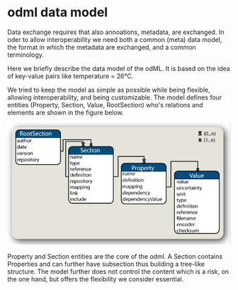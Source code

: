 # odml data model

Data exchange requires that also annoations, metadata, are
exchanged. In oder to allow interoperability we need both a common
(meta) data model, the format in which the metadata are exchanged, and
a common terminology.

Here we briefly describe the data model of the odML. It is based on
the idea of key-value pairs like temperature = 26°C.

We tried to keep the model as simple as possible while being flexible,
allowing interoperability, and being customizable. The model defines
four entities (Property, Section, Value, RootSection) who's relations
and elements are shown in the figure below.

![odml_logo](./images/erModel.png "odml data model")

Property and Section entities are the core of the odml. A Section
contains Properties and can further have subsection thus building a
tree-like structure. The model further does not control the content
which is a risk, on the one hand, but offers the flexibility we
consider essential.
